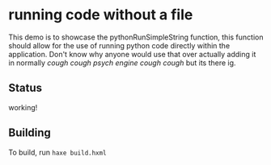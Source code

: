 # running code without a file

This demo is to showcase the pythonRunSimpleString function, this function should allow for the use of running python code directly within the application. Don't know why anyone would use that over actually adding it in normally *cough cough psych engine cough cough* but its there ig.
## Status

working!
## Building

To build, run `haxe build.hxml` 
